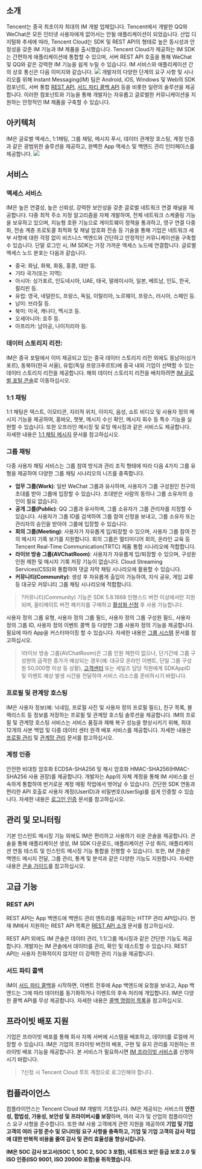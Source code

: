 ## 소개
Tencent는 중국 최초이자 최대의 IM 개발 업체입니다. Tencent에서 개발한 QQ와 WeChat은 모든 인터넷 사용자에게 없어서는 안될 애플리케이션이 되었습니다. 산업 디지털화 추세에 따라, Tencent Cloud는 SDK 및 REST API의 형태로 높은 동시성과 안정성을 갖춘 IM 기능과 IM 제품을 출시했습니다. Tencent Cloud가 제공하는 IM SDK는 간편하게 애플리케이션에 통합할 수 있으며, 서버 REST API 호출을 통해 WeChat 및 QQ와 같은 강력한 IM 기능을 쉽게 누릴 수 있습니다. IM 서비스와 애플리케이션 간의 상호 통신은 다음 이미지와 같습니다.
![](https://qcloudimg.tencent-cloud.cn/raw/2e57bf9cbb3a1855efe7abdfd7d8beab.png)
개발자의 다양한 단계의 요구 사항 및 시나리오를 위해 Instant Messaging(IM) 팀은 Android, iOS, Windows 및 Web의 SDK 컴포넌트, 서버 통합 [REST API](https://intl.cloud.tencent.com/document/product/1047/34620), [서드 파티 콜백 API](https://intl.cloud.tencent.com/document/product/1047/34354) 등을 비롯한 일련의 솔루션을 제공합니다. 이러한 컴포넌트와 기능을 통해 개발자는 자유롭고 글로벌한 커뮤니케이션을 지원하는 안정적인 IM 제품을 구축할 수 있습니다.

## 아키텍처
IM은 글로벌 액세스, 1:1채팅, 그룹 채팅, 메시지 푸시, 데이터 관계망 호스팅, 계정 인증과 같은 광범위한 솔루션을 제공하고, 완벽한 App 액세스 및 백엔드 관리 인터페이스를 제공합니다.
![](https://main.qcloudimg.com/raw/6537f6e705289419963ee647ae851c94.png)

## 서비스
### 액세스 서비스
IM은 높은 연결성, 높은 신뢰성, 강력한 보안성을 갖춘 글로벌 네트워크 연결 채널을 제공합니다. 다중 최적 주소 지정 알고리즘을 자체 개발하여, 전체 네트워크 스케줄링 기능을 보유하고 있으며, 지능형 호환 기능으로 게이트웨이 정책을 통과하고, 영구 연결 다중화, 전송 계층 프로토콜 최적화 및 채널 암호화 전송 등 기술을 통해 기업은 네트워크 세부 사항에 대한 걱정 없이 비즈니스 백엔드와 간단하고 안정적인 커뮤니케이션을 구축할 수 있습니다. 
단말 로그인 시, IM SDK는 가장 가까운 액세스 노드에 연결합니다. 글로벌 액세스 노드 분포는 다음과 같습니다.

- 중국: 화남, 화북, 화동, 홍콩, 대만 등.
- 기타 국가(또는 지역):
 - 아시아: 싱가포르, 인도네시아, UAE, 태국, 말레이시아, 일본, 베트남, 인도, 한국, 필리핀 등.
 - 유럽: 영국, 네덜란드, 프랑스, 독일, 이탈리아, 노르웨이, 프랑스, 러시아, 스페인 등.
 - 남미: 브라질 등.
 - 북미: 미국, 캐나다, 멕시코 등.
 - 오세아니아: 호주 등.
 - 아프리카: 남아공, 나이지리아 등.

### 데이터 스토리지 리전:
IM은 중국 포털에서 이미 제공되고 있는 중국 데이터 스토리지 리전 외에도 동남아(싱가포르), 동북아(한국 서울), 유럽(독일 프랑크푸르트)에 중국 내외 기업이 선택할 수 있는 데이터 스토리지 리전을 ​​제공합니다. 해외 데이터 스토리지 리전을 배치하려면 [IM 글로벌 포털 콘솔](https://intl.cloud.tencent.com/login?s_url=https%3A%2F%2Fconsole.intl.cloud.tencent.com%2Fim%3Ffrom%3D15210)로 이동하십시오.
### 1:1 채팅
1:1 채팅은 텍스트, 이모티콘, 지리적 위치, 이미지, 음성, 쇼트 비디오 및 사용자 정의 메시지 기능을 제공하여, 홍바오, 챗봇, 메시지 수신 확인, 메시지 회수 등 특수 기능을 실현할 수 있습니다. 또한 오프라인 메시징 및 로밍 메시징과 같은 서비스도 제공합니다. 자세한 내용은 [1:1 채팅 메시지](https://intl.cloud.tencent.com/document/product/1047/33523) 문서를 참고하십시오.

### 그룹 채팅
다중 사용자 채팅 서비스는 그룹 참여 방식과 관리 조직 형태에 따라 다음 4가지 그룹 유형을 제공하여 다양한 그룹 채팅 시나리오의 니즈를 충족합니다.

- **업무 그룹(Work)**: 일반 WeChat 그룹과 유사하며, 사용자가 그룹 구성원인 친구의 초대를 받아 그룹에 입장할 수 있습니다. 초대받은 사람의 동의나 그룹 소유자의 승인이 필요 없습니다.
- **공개 그룹(Public)**: QQ 그룹과 유사하며, 그룹 소유자가 그룹 관리자를 지정할 수 있습니다. 사용자가 그룹 ID를 검색하여 그룹 참여 신청을 보내고, 그룹 소유자 또는 관리자의 승인을 받아야 그룹에 입장할 수 있습니다.
- **회의 그룹(Meeting)**: 사용자가 자유롭게 입/퇴장할 수 있으며, 사용자 그룹 참여 전의 메시지 기록 보기를 지원합니다. 회의 그룹은 멀티미디어 회의, 온라인 교육 등 Tencent Real-Time Communication(TRTC) 제품 통합 시나리오에 적합합니다.
- **라이브 방송 그룹(AVChatRoom)**: 사용자가 자유롭게 입/퇴장할 수 있으며, 구성원 인원 제한 및 메시지 기록 저장 기능이 없습니다. Cloud Streaming Services(CSS)와 통합하여 댓글 자막 채팅 시나리오에 활용할 수 있습니다.
- **커뮤니티(Community)**: 생성 후 자유롭게 출입이 가능하여, 지식 공유, 게임 교류 등 대규모 커뮤니티 그룹 채팅 시나리오에 적합합니다.
>?커뮤니티(Community) 기능은 SDK 5.8.1668 인핸스드 버전 이상에서만 지원되며, 울티메이트 버전 패키지를 구매하고 [활성화 신청](https://intl.cloud.tencent.com/document/product/1047/37275) 후 사용 가능합니다.

사용자 정의 그룹 유형, 사용자 정의 그룹 필드, 사용자 정의 그룹 구성원 필드, 사용자 정의 그룹 ID, 사용자 정의 이벤트 콜백 등 다양한 그룹 사용자 정의 기능을 제공합니다. 필요에 따라 App을 커스터마이징 할 수 있습니다. 자세한 내용은 [그룹 시스템](https://intl.cloud.tencent.com/document/product/1047/33529) 문서를 참고하십시오.
>!라이브 방송 그룹(AVChatRoom)은 그룹 인원 제한이 없으나, 단기간에 그룹 구성원의 급격한 증가가 예상되는 경우(예: 대규모 온라인 이벤트, 단일 그룹 구성원 50,000명 이상 등 상황), [고객센터](https://intl.cloud.tencent.com/contact-us) 또는 세일즈 담당 직원에게 SDKAppID 및 이벤트 예상 발생 시간을 전달하여 서비스 리소스를 준비하시기 바랍니다.



### 프로필 및 관계망 호스팅
IM은 사용자 정보(예: 닉네임, 프로필 사진 및 사용자 정의 프로필 필드), 친구 목록, 블랙리스트 등 정보를 저장하는 프로필 및 관계망 호스팅 솔루션을 제공합니다. IM의 프로필 및 관계망 호스팅 서비스는 서비스 품질과 재해 복구 성능을 향상시키기 위해, 최대 12개의 사본 백업 및 다중 데이터 센터 원격 배포 서비스를 제공합니다. 자세한 내용은 [프로필 관리](https://intl.cloud.tencent.com/document/product/1047/33520) 및 [관계망 관리](https://intl.cloud.tencent.com/document/product/1047/33521) 문서를 참고하십시오.

### 계정 인증
안전한 비대칭 암호화 ECDSA-SHA256 및 해시 암호화 HMAC-SHA256(HMAC-SHA256 사용 권장)를 제공합니다. 개발자는 App의 자체 계정을 통해 IM 서비스를 신속하게 통합하여 번거로운 계정 매핑 작업에서 벗어날 수 있습니다. 간단한 SDK 연동과 편리한 API 호출로 사용자 계정(UserID)과 비밀번호(UserSig)를 쉽게 인증할 수 있습니다. 자세한 내용은 [로그인 인증](https://intl.cloud.tencent.com/document/product/1047/33517) 문서를 참고하십시오.

## 관리 및 모니터링
기본 인스턴트 메시징 기능 외에도 IM은 편리하고 사용하기 쉬운 콘솔을 제공합니다. 콘솔을 통해 애플리케이션 생성, IM SDK 다운로드, 애플리케이션 구성 쿼리, 애플리케이션 연동 테스트 및 인스턴트 메시징 기능 통합을 진행할 수 있습니다. 또한, IM 콘솔은 백엔드 메시지 전달, 그룹 관리, 통계 및 분석과 같은 다양한 기능도 지원합니다. 자세한 내용은 [콘솔 가이드](https://intl.cloud.tencent.com/document/product/1047/34577)를 참고하십시오.

## 고급 기능
### REST API
REST API는 App 백엔드에 백엔드 관리 엔트리를 제공하는 HTTP 관리 API입니다. 현재 IM에서 지원하는 REST API 목록은 [REST API 소개](https://intl.cloud.tencent.com/document/product/1047/34620) 문서를 참고하십시오.

REST API 외에도 IM 콘솔은 데이터 관리, 1:1/그룹 메시징과 같은 간단한 기능도 제공합니다. 개발자는 IM 콘솔에서 데이터를 관리, 확인 및 테스트할 수 있습니다. REST API는 사용자 친화적이지 않지만 더 강력한 관리 기능을 제공합니다.


### 서드 파티 콜백
IM이 [서드 파티 콜백](https://intl.cloud.tencent.com/document/product/1047/34354)을 시작하면, 이벤트 전후에 App 백엔드에 요청을 보내고, App 백엔드는 그에 따라 데이터를 동기화하거나 이벤트의 후속 처리에 개입합니다.
IM은 다양한 콜백 API를 무상 제공합니다. 자세한 내용은 [콜백 명령어 목록](https://intl.cloud.tencent.com/document/product/1047/34355)을 참고하십시오.

## 프라이빗 배포 지원
기업은 프라이빗 배포를 통해 회사 자체 서버에 시스템을 배포하고, 데이터를 로컬에 저장할 수 있습니다. IM은 기업의 프라이빗 버전의 배포, 구현 및 유지 관리를 지원하는 프라이빗 배포 기능을 제공합니다. 본 서비스가 필요하시면 [IM 프라이빗 서비스](https://intl.cloud.tencent.com/apply/p/itvi76h023)를 신청하시기 바랍니다.
>?신청 시 Tencent Cloud 루트 계정으로 로그인해야 합니다.

## 컴플라이언스
컴플라이언스는 Tencent Cloud IM 개발의 기초입니다. IM은 제공되는 서비스의 **안전성, 합법성, 가용성, 보안성 및 프라이버시를 보장**하며, 여러 국가 및 산업의 컴플라이언스 요구 사항을 준수합니다. 또한 IM 사용 고객에게 관련 지원을 제공하여 **기업 및 기업 고객의 여러 규정 준수 및 모니터링 요구 사항을 충족하고, 기업 및 기업 고객의 감사 작업에 대한 반복적 비용을 줄여 감사 및 관리 효율성을 향상시킵니다.**

**IM은 SOC 감사 보고서(SOC 1, SOC 2, SOC 3 포함), 네트워크 보안 등급 보호 2.0 및 ISO 인증(ISO 9001, ISO 20000 포함)을 취득했습니다.**
